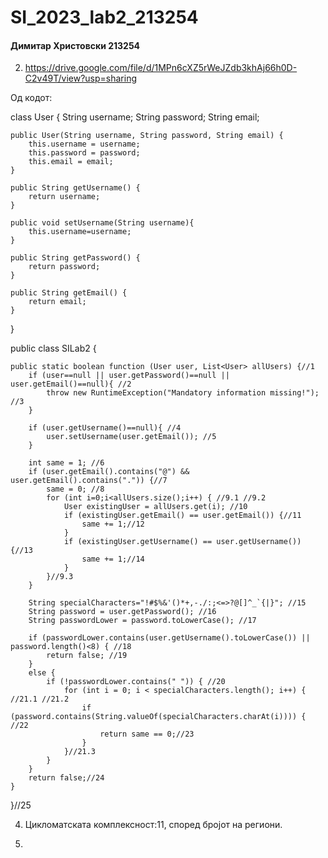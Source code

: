 # SI_2023_lab2_213254
#### Димитар Христовски 213254
2. https://drive.google.com/file/d/1MPn6cXZ5rWeJZdb3khAj66h0D-C2v49T/view?usp=sharing

Од кодот:

class User {
    String username;
    String password;
    String email;

    public User(String username, String password, String email) {
        this.username = username;
        this.password = password;
        this.email = email;
    }

    public String getUsername() {
        return username;
    }

    public void setUsername(String username){
        this.username=username;
    }

    public String getPassword() {
        return password;
    }

    public String getEmail() {
        return email;
    }
}

public class SILab2 {

    public static boolean function (User user, List<User> allUsers) {//1
        if (user==null || user.getPassword()==null || user.getEmail()==null){ //2
            throw new RuntimeException("Mandatory information missing!"); //3
        }

        if (user.getUsername()==null){ //4
            user.setUsername(user.getEmail()); //5
        }

        int same = 1; //6
        if (user.getEmail().contains("@") && user.getEmail().contains(".")) {//7
            same = 0; //8
            for (int i=0;i<allUsers.size();i++) { //9.1 //9.2
                User existingUser = allUsers.get(i); //10
                if (existingUser.getEmail() == user.getEmail()) {//11
                    same += 1;//12
                }
                if (existingUser.getUsername() == user.getUsername()) {//13
                    same += 1;//14
                }
            }//9.3
        }

        String specialCharacters="!#$%&'()*+,-./:;<=>?@[]^_`{|}"; //15
        String password = user.getPassword(); //16
        String passwordLower = password.toLowerCase(); //17

        if (passwordLower.contains(user.getUsername().toLowerCase()) || password.length()<8) { //18
            return false; //19
        }
        else {
            if (!passwordLower.contains(" ")) { //20
                for (int i = 0; i < specialCharacters.length(); i++) { //21.1 //21.2
                    if (password.contains(String.valueOf(specialCharacters.charAt(i)))) { //22
                        return same == 0;//23
                    }
                }//21.3
            }
        }
        return false;//24
    }
}//25

4.  Цикломатската комплексност:11, според бројот на региони.

5.  


